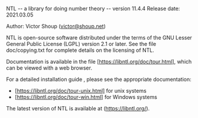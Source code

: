 NTL  -- a library for doing number theory --  version 11.4.4
Release date: 2021.03.05

Author: Victor Shoup (victor@shoup.net)

NTL is open-source software distributed under the terms of the GNU Lesser
General Public License (LGPL) version 2.1 or later.  See the file
doc/copying.txt for complete details on the licensing of NTL.

Documentation is available in the file [https://libntl.org/doc/tour.html], which can be viewed with
a web browser.

For a detailed installation guide , please see the appropriate documentation: 
   * [https://libntl.org/doc/tour-unix.html] for unix systems
   * [https://libntl.org/doc/tour-win.html] for Windows systems

The latest version of NTL is available at (https://libntl.org/).
